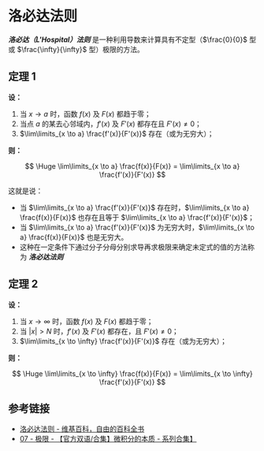 # 洛必达法则

***洛必达（L'Hospital）法则*** 是一种利用导数来计算具有不定型（$\frac{0}{0}$ 型或 $\frac{\infty}{\infty}$ 型）极限的方法。

## 定理 1

**设：**

1. 当 $x \to a$ 时，函数 $f(x)$ 及 $F(x)$ 都趋于零；
2. 当点 $a$ 的某去心邻域内，$f'(x)$ 及 $F'(x)$ 都存在且 $F'(x) \not = 0$；
3. $\lim\limits_{x \to a} \frac{f'(x)}{F'(x)}$ 存在（或为无穷大）；

**则：**

$$
\Huge
\lim\limits_{x \to a} \frac{f(x)}{F(x)} = \lim\limits_{x \to a} \frac{f'(x)}{F'(x)}
$$

这就是说：

- 当 $\lim\limits_{x \to a} \frac{f'(x)}{F'(x)}$ 存在时，$\lim\limits_{x \to a} \frac{f(x)}{F(x)}$ 也存在且等于 $\lim\limits_{x \to a} \frac{f'(x)}{F'(x)}$；
- 当 $\lim\limits_{x \to a} \frac{f'(x)}{F'(x)}$ 为无穷大时，$\lim\limits_{x \to a} \frac{f(x)}{F(x)}$ 也是无穷大。
- 这种在一定条件下通过分子分母分别求导再求极限来确定未定式的值的方法称为 ***洛必达法则***

## 定理 2

**设：**

1. 当 $x \to \infty$ 时，函数 $f(x)$ 及 $F(x)$ 都趋于零；
2. 当 $|x| > N$ 时，$f'(x)$ 及 $F'(x)$ 都存在，且 $F'(x) \not = 0$；
3. $\lim\limits_{x \to \infty} \frac{f'(x)}{F'(x)}$ 存在（或为无穷大）；

**则：**

$$
\Huge
\lim\limits_{x \to \infty} \frac{f(x)}{F(x)} = \lim\limits_{x \to \infty} \frac{f'(x)}{F'(x)}
$$

## 参考链接

- [洛必达法则 - 维基百科，自由的百科全书](https://zh.wikipedia.org/zh-my/%E6%B4%9B%E5%BF%85%E8%BE%BE%E6%B3%95%E5%88%99)
- [07 - 极限 - 【官方双语/合集】微积分的本质 - 系列合集】](https://www.bilibili.com/video/BV1qW411N7FU/?p=7)
